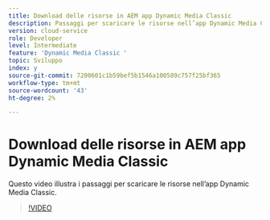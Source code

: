 ```yaml
---
title: Download delle risorse in AEM app Dynamic Media Classic
description: Passaggi per scaricare le risorse nell’app Dynamic Media Classic
version: cloud-service
role: Developer
level: Intermediate
feature: 'Dynamic Media Classic '
topic: Sviluppo
index: y
source-git-commit: 7200601c1b59bef5b1546a100589c757f25bf365
workflow-type: tm+mt
source-wordcount: '43'
ht-degree: 2%

---
```



# Download delle risorse in AEM app Dynamic Media Classic

Questo video illustra i passaggi per scaricare le risorse nell’app Dynamic Media Classic.

>[!VIDEO](https://video.tv.adobe.com/v/335458?quality=9&learn=on)
